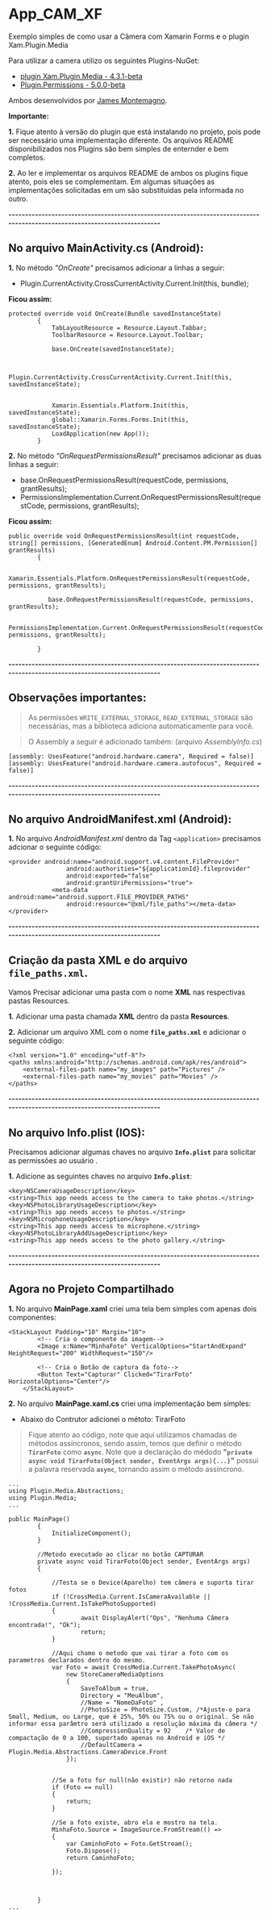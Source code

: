 # App_CAM_XF

Exemplo simples de como usar a Câmera com Xamarin Forms e o plugin Xam.Plugin.Media

Para utilizar a camera utilizo os seguintes Plugins-NuGet: 
 - [plugin Xam.Plugin.Media - 4.3.1-beta](https://github.com/jamesmontemagno/MediaPlugin)
 - [Plugin.Permissions - 5.0.0-beta](https://github.com/jamesmontemagno/PermissionsPlugin)
 
Ambos desenvolvidos por [James Montemagno](https://github.com/jamesmontemagno).

**Importante:**  

**1.** Fique atento à versão do plugin que está instalando no projeto, pois pode ser necessário uma implementação diferente.
Os arquivos README disponibilizados nos Plugins são bem simples de enternder e bem completos.

**2.** Ao ler e implementar os arquivos README de ambos os plugins fique atento, pois eles se complementam. Em algumas situações as implementações solicitadas em um são substituidas pela informada no outro.

**--------------------------------------------------------------------------------------------------------------------------**  

## No arquivo MainActivity.cs (Android):

**1.** No método  *"OnCreate"* precisamos adicionar a linhas a seguir:  

-  Plugin.CurrentActivity.CrossCurrentActivity.Current.Init(this, bundle);  

**Ficou assim:**

```
protected override void OnCreate(Bundle savedInstanceState)
        {
            TabLayoutResource = Resource.Layout.Tabbar;
            ToolbarResource = Resource.Layout.Toolbar;

            base.OnCreate(savedInstanceState);


            Plugin.CurrentActivity.CrossCurrentActivity.Current.Init(this, savedInstanceState);


            Xamarin.Essentials.Platform.Init(this, savedInstanceState);
            global::Xamarin.Forms.Forms.Init(this, savedInstanceState);
            LoadApplication(new App());
        }
```

**2.** No método *"OnRequestPermissionsResult"* precisamos adicionar as duas linhas a seguir:
- base.OnRequestPermissionsResult(requestCode, permissions, grantResults);
- PermissionsImplementation.Current.OnRequestPermissionsResult(requestCode, permissions, grantResults);

**Ficou assim:**
```
public override void OnRequestPermissionsResult(int requestCode, string[] permissions, [GeneratedEnum] Android.Content.PM.Permission[] grantResults)
        {
          
           Xamarin.Essentials.Platform.OnRequestPermissionsResult(requestCode, permissions, grantResults);

           base.OnRequestPermissionsResult(requestCode, permissions, grantResults);

           PermissionsImplementation.Current.OnRequestPermissionsResult(requestCode, permissions, grantResults);
            
        }
```

**--------------------------------------------------------------------------------------------------------------------------**  
## Observações importantes:

>  As permissões `WRITE_EXTERNAL_STORAGE`, `READ_EXTERNAL_STORAGE` são necessárias, mas a biblioteca adiciona automaticamente para você.

> O Assembly a seguir é adicionado também: (arquivo *AssemblyInfo.cs*)
```
[assembly: UsesFeature("android.hardware.camera", Required = false)]
[assembly: UsesFeature("android.hardware.camera.autofocus", Required = false)]
```

**--------------------------------------------------------------------------------------------------------------------------**  

## No arquivo AndroidManifest.xml (Android):   

**1.** No arquivo *AndroidManifest.xml* dentro da Tag `<application>` precisamos adcionar o seguinte código:
 
```
<provider android:name="android.support.v4.content.FileProvider" 
				android:authorities="${applicationId}.fileprovider" 
				android:exported="false" 
				android:grantUriPermissions="true">
			<meta-data android:name="android.support.FILE_PROVIDER_PATHS" 
				android:resource="@xml/file_paths"></meta-data>
</provider>
```

**--------------------------------------------------------------------------------------------------------------------------**  
 
## Criação da pasta **XML** e do arquivo **`file_paths.xml`**.

Vamos Precisar adicionar uma pasta com o nome **XML** nas respectivas pastas Resources.

**1.** Adicionar uma pasta chamada **XML** dentro da pasta **Resources**.

**2.** Adicionar um arquivo XML com o nome **`file_paths.xml`** e adicionar o seguinte código:  

```
<?xml version="1.0" encoding="utf-8"?>
<paths xmlns:android="http://schemas.android.com/apk/res/android">
    <external-files-path name="my_images" path="Pictures" />
    <external-files-path name="my_movies" path="Movies" />
</paths>
```

**--------------------------------------------------------------------------------------------------------------------------**  
## No arquivo **Info.plist** (IOS):

Precisamos adicionar algumas chaves no arquivo **`Info.plist`** para solicitar as permissões ao usuário .

**1.** Adicione as seguintes chaves no arquivo **`Info.plist`**:

```
<key>NSCameraUsageDescription</key>
<string>This app needs access to the camera to take photos.</string>
<key>NSPhotoLibraryUsageDescription</key>
<string>This app needs access to photos.</string>
<key>NSMicrophoneUsageDescription</key>
<string>This app needs access to microphone.</string>
<key>NSPhotoLibraryAddUsageDescription</key>
<string>This app needs access to the photo gallery.</string>

```

**--------------------------------------------------------------------------------------------------------------------------**  

## Agora no Projeto Compartilhado

**1.** No arquivo **MainPage.xaml** criei uma tela bem simples com apenas dois componentes:  


```
<StackLayout Padding="10" Margin="10">
        <!-- Cria o componente da imagem-->
        <Image x:Name="MinhaFoto" VerticalOptions="StartAndExpand" HeightRequest="200" WidthRequest="150"/>
        
        <!-- Cria o Botão de captura da foto-->
        <Button Text="Capturar" Clicked="TirarFoto" HorizontalOptions="Center"/>
    </StackLayout>

```

**2.** No arquivo **MainPage.xaml.cs** criei uma implementação bem simples:
- Abaixo do Contrutor adicionei o métoto: TirarFoto
> Fique atento ao código, note que aqui utilizamos chamadas de métodos assíncronos, sendo assim, temos que definir o método **`TirarFoto`** como **`async`**. 
Note que a declaração do médodo **"`private async void TirarFoto(Object sender, EventArgs args){...}`"** possui a palavra reservada **`async`**, tornando assim o método assíncrono.

```
...
using Plugin.Media.Abstractions;
using Plugin.Media;
...

public MainPage()
        {
            InitializeComponent();
        }

        //Metodo executado ao clicar no botão CAPTURAR
        private async void TirarFoto(Object sender, EventArgs args)
        {
            
            //Testa se o Device(Aparelho) tem câmera e suporta tirar fotos 
            if (!CrossMedia.Current.IsCameraAvailable || !CrossMedia.Current.IsTakePhotoSupported)
            {
                    await DisplayAlert("Ops", "Nenhuma Câmera encontrada!", "Ok");
                    return;
            }

            //Aqui chamo o metodo que vai tirar a foto com os parametros declarados dentro do mesmo.
            var Foto = await CrossMedia.Current.TakePhotoAsync(
                new StoreCameraMediaOptions
                {
                    SaveToAlbum = true,
                    Directory = "MeuAlbum",
                    //Name = "NomeDaFoto" ,
                    //PhotoSize = PhotoSize.Custom, /*Ajuste-o para Small, Medium, ou Large, que é 25%, 50% ou 75% ou o original. Se não informar essa parâmtro será utilizado a resolução máxima da câmera */
                    //CompressionQuality = 92    /* Valor de compactação de 0 a 100, suportado apenas no Android e iOS */
                    //DefaultCamera = Plugin.Media.Abstractions.CameraDevice.Front
                }); 
		

            //Se a foto for null(não existir) não retorno nada
            if (Foto == null)
            {
                return;
            }

            //Se a foto existe, abro ela e mostro na tela.
            MinhaFoto.Source = ImageSource.FromStream(() => 
            {
                var CaminhoFoto = Foto.GetStream();
                Foto.Dispose();
                return CaminhoFoto;

            });
            
            

        }
...

```

